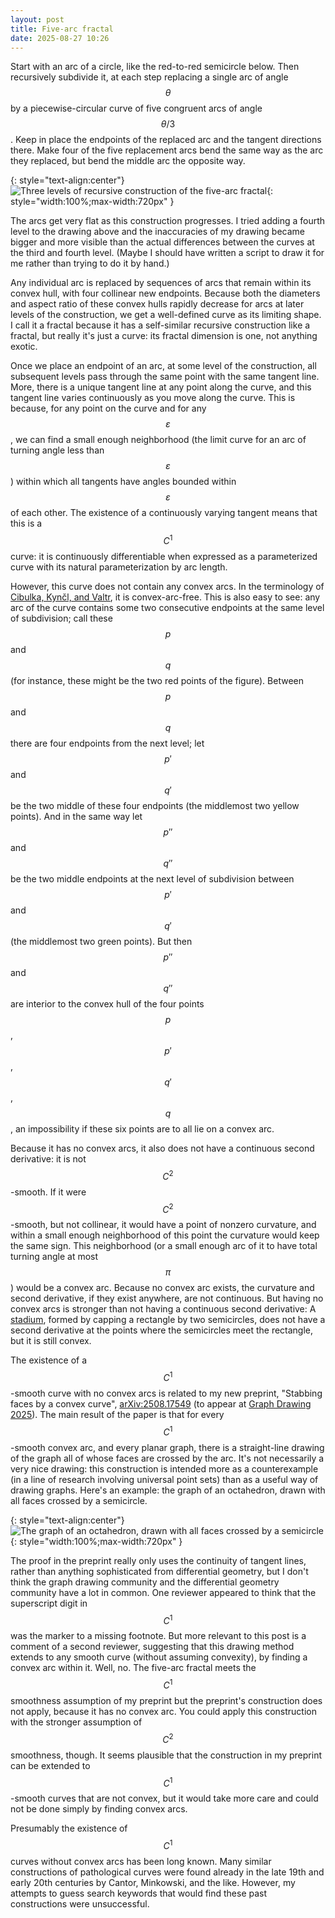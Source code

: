 ```yaml
---
layout: post
title: Five-arc fractal
date: 2025-08-27 10:26
---
```

Start with an arc of a circle, like the red-to-red semicircle below. Then recursively subdivide it, at each step replacing a single arc of angle $$\theta$$ by a piecewise-circular curve of five congruent arcs of angle $$\theta/3$$. Keep in place the endpoints of the replaced arc and the tangent directions there. Make four of the five replacement arcs bend the same way as the arc they replaced, but bend the middle arc the opposite way.

{: style="text-align:center"}
![Three levels of recursive construction of the five-arc fractal]({{site.baseurl}}/assets/2025/five-arcs.svg){: style="width:100%;max-width:720px" }

The arcs get very flat as this construction progresses. I tried adding a fourth level to the drawing above and the inaccuracies of my drawing became bigger and more visible than the actual differences between the curves at the third and fourth level. (Maybe I should have written a script to draw it for me rather than trying to do it by hand.)

Any individual arc is replaced by sequences of arcs that remain within its convex hull, with four collinear new endpoints. Because both the diameters and aspect ratio of these convex hulls rapidly decrease for arcs at later levels of the construction, we get a well-defined curve as its limiting shape. I call it a fractal because it has a self-similar recursive construction like a fractal, but really it's just a curve: its fractal dimension is one, not anything exotic.

Once we place an endpoint of an arc, at some level of the construction, all subsequent levels pass through the same point with the same tangent line. More, there is a unique tangent line at any point along the curve, and this tangent line varies continuously as you move along the curve. This is because, for any point on the curve and for any $$\varepsilon$$, we can find a small enough neighborhood (the limit curve for an arc of turning angle less than $$\varepsilon$$) within which all tangents have angles bounded within $$\varepsilon$$ of each other. The existence of a continuously varying tangent means that this is a $$C^1$$ curve: it is continuously differentiable when expressed as a parameterized curve with its natural parameterization by arc length.

However, this curve does not contain any convex arcs. In the terminology of [Cibulka, Kynčl, and Valtr](https://doi.org/10.1145/2462356.2462406), it is convex-arc-free. This is also easy to see: any arc of the curve contains some two consecutive endpoints at the same level of subdivision; call these $$p$$ and $$q$$ (for instance, these might be the two red points of the figure). Between $$p$$ and $$q$$ there are four endpoints from the next level; let $$p'$$ and $$q'$$ be the two middle of these four endpoints (the middlemost two yellow points). And in the same way let $$p''$$ and $$q''$$ be the two middle endpoints at the next level of subdivision between $$p'$$ and $$q'$$ (the middlemost two green points). But then $$p''$$ and $$q''$$ are interior to the convex hull of the four points $$p$$, $$p'$$, $$q'$$, $$q$$, an impossibility if these six points are to all lie on a convex arc.

Because it has no convex arcs, it also does not have a continuous second derivative: it is not $$C^2$$-smooth. If it were $$C^2$$-smooth, but not collinear, it would have a point of nonzero curvature, and within a small enough neighborhood of this point the curvature would keep the same sign. This neighborhood (or a small enough arc of it to have total turning angle at most $$\pi$$) would be a convex arc. Because no convex arc exists, the curvature and second derivative, if they exist anywhere, are not continuous. But having no convex arcs is stronger than not having a continuous second derivative: A [stadium](https://en.wikipedia.org/wiki/Stadium_(geometry)), formed by capping a rectangle by two semicircles, does not have a second derivative at the points where the semicircles meet the rectangle, but it is still convex.

The existence of a $$C^1$$-smooth curve with no convex arcs is related to my new preprint, "Stabbing faces by a convex curve", [arXiv:2508.17549](https://arxiv.org/abs/2508.17549) (to appear at [Graph Drawing 2025](https://graphdrawing.github.io/gd2025/)). The main result of the paper is that for every $$C^1$$-smooth convex arc, and every planar graph, there is a straight-line drawing of the graph all of whose faces are crossed by the arc. It's not necessarily a very nice drawing: this construction is intended more as a counterexample (in a line of research involving universal point sets) than as a useful way of drawing graphs. Here's an example: the graph of an octahedron, drawn with all faces crossed by a semicircle.

{: style="text-align:center"}
![The graph of an octahedron, drawn with all faces crossed by a semicircle]({{site.baseurl}}/assets/2025/oct-stabbed.svg){: style="width:100%;max-width:720px" }

The proof in the preprint really only uses the continuity of tangent lines, rather than anything sophisticated from differential geometry, but I don't think the graph drawing community and the differential geometry community have a lot in common. One reviewer appeared to think that the superscript digit in $$C^1$$ was the marker to a missing footnote. But more relevant to this post is a comment of a second reviewer, suggesting that this drawing method extends to any smooth curve (without assuming convexity), by finding a convex arc within it. Well, no. The five-arc fractal meets the $$C^1$$ smoothness assumption of my preprint but the preprint's construction does not apply, because it has no convex arc. You could apply this construction with the stronger assumption of $$C^2$$ smoothness, though. It seems plausible that the construction in my preprint can be extended to $$C^1$$-smooth curves that are not convex, but it would take more care and could not be done simply by finding convex arcs.

Presumably the existence of $$C^1$$ curves without convex arcs has been long known. Many similar constructions of pathological curves were found already in the late 19th and early 20th centuries by Cantor, Minkowski, and the like. However, my attempts to guess search keywords that would find these past constructions were unsuccessful.